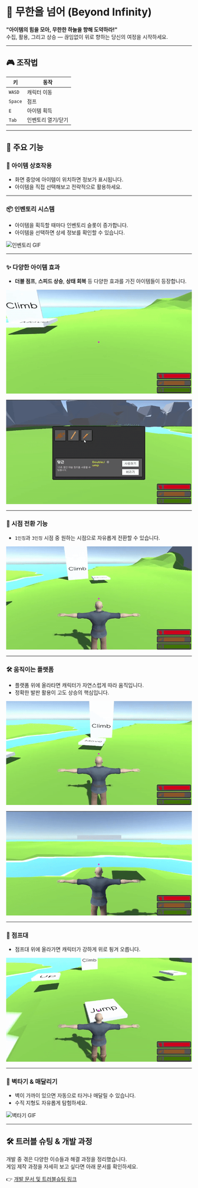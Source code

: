 # 🌌 무한을 넘어 (Beyond Infinity)

**"아이템의 힘을 모아, 무한한 하늘을 향해 도약하라!"**  
수집, 활용, 그리고 상승 — 끊임없이 위로 향하는 당신의 여정을 시작하세요.

---

## 🎮 조작법

| 키 | 동작 |
|----|------|
| `WASD` | 캐릭터 이동 |
| `Space` | 점프 |
| `E` | 아이템 획득 |
| `Tab` | 인벤토리 열기/닫기 |

---

## 🧰 주요 기능

### 🎯 아이템 상호작용
- 화면 중앙에 아이템이 위치하면 정보가 표시됩니다.
- 아이템을 직접 선택해보고 전략적으로 활용하세요.

---

### 📦 인벤토리 시스템
- 아이템을 획득할 때마다 인벤토리 슬롯이 증가합니다.
- 아이템을 선택하면 상세 정보를 확인할 수 있습니다.

![인벤토리 GIF](./gifs/inventory.gif)

---

### ✨ 다양한 아이템 효과
- **더블 점프**, **스피드 상승**, **상태 회복** 등 다양한 효과를 가진 아이템들이 등장합니다.

![스피드 상승 GIF](./gifs/item-effects1.gif)


![더블 점프 GIF](./gifs/item-effects2.gif)

---

### 🎥 시점 전환 기능
- `1인칭`과 `3인칭` 시점 중 원하는 시점으로 자유롭게 전환할 수 있습니다.

![시점 변경 GIF](./gifs/camera-switch.gif)

---

### 🛠️ 움직이는 플랫폼
- 플랫폼 위에 올라타면 캐릭터가 자연스럽게 따라 움직입니다.
- 정확한 발판 활용이 고도 상승의 핵심입니다.

![움직이는 플랫폼 GIF](./gifs/moving-platform.gif)

![위아래 플랫폼 GIF](./gifs/updown-platform.gif)

---

### 🚀 점프대
- 점프대 위에 올라가면 캐릭터가 강하게 위로 튕겨 오릅니다.

![점프대 GIF](./gifs/jumppad.gif)

---

### 🧗 벽타기 & 매달리기
- 벽이 가까이 있으면 자동으로 타거나 매달릴 수 있습니다.
- 수직 지형도 자유롭게 탐험하세요.

![벽타기 GIF](./gifs/wallclimb.gif)

---

## 🛠️ 트러블 슈팅 & 개발 과정

개발 중 겪은 다양한 이슈들과 해결 과정을 정리했습니다.  
게임 제작 과정을 자세히 보고 싶다면 아래 문서를 확인하세요.

👉 [개발 문서 및 트러블슈팅 링크](https://three-333.tistory.com/426)
